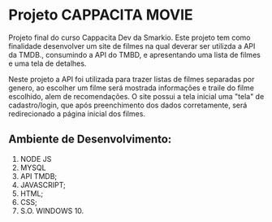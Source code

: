# Projeto CAPPACITA MOVIE

Projeto final do curso Cappacita Dev da Smarkio. Este projeto tem como finalidade desenvolver um site de filmes na qual deverar ser utilizda a API da TMDB., consumindo a API do TMBD, e apresentando uma lista de filmes e uma tela de detalhes.

Neste projeto a API foi utilizada para trazer listas de filmes separadas por genero,
ao escolher um filme será mostrada informações e traile do filme escolhido, alem de recomendações.
O site possui a tela inicial uma "tela" de cadastro/login, que após preenchimento dos dados corretamente, será redirecionado a página inicial dos filmes.

## Ambiente de Desenvolvimento:

1. NODE JS
2. MYSQL
3. API TMDB;
4. JAVASCRIPT;
5. HTML;
6. CSS;
7. S.O. WINDOWS 10.

